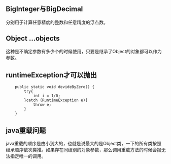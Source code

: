 ## BigInteger与BigDecimal
 分别用于计算任意精度的整数和任意精度的浮点数。
## Object ...objects
 这种是不确定参数有多少个的时候使用，只要是继承了Object的对象都可以作为参数。
## runtimeException才可以抛出

        public static void devideByZero() {
            try{
                int i = 1/0;
            }catch (RuntimeException e){
                throw e;
            }
        }

## java重载问题
   java重载的顺序是由小到大的，也就是说最大的是Object类，一下的所有类按照继承顺序依次类推。如果存在同级别的对象参数，那么调用重载方法的时候会报无法指定唯一的调用。